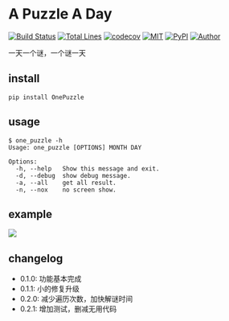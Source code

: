 # A Puzzle A Day

[![Build Status](https://img.shields.io/travis/windard/OnePuzzle)](https://travis-ci.com/github/windard/OnePuzzle)
[![Total Lines](https://img.shields.io/tokei/lines/github/windard/OnePuzzle)](https://github.com/windard/OnePuzzle)
[![codecov](https://codecov.io/gh/windard/OnePuzzle/branch/master/graph/badge.svg?token=JKFqVmzvLm)](https://codecov.io/gh/windard/OnePuzzle)
[![MIT](https://img.shields.io/github/license/windard/OnePuzzle)](https://github.com/windard/OnePuzzle/blob/master/LICENSE)
[![PyPI](https://img.shields.io/pypi/v/OnePuzzle)](https://pypi.org/project/OnePuzzle/)
[![Author](https://img.shields.io/badge/author-windard-359BE1)](https://windard.com)

一天一个谜，一个谜一天

## install

```
pip install OnePuzzle
```

## usage

```
$ one_puzzle -h
Usage: one_puzzle [OPTIONS] MONTH DAY

Options:
  -h, --help   Show this message and exit.
  -d, --debug  show debug message.
  -a, --all    get all result.
  -n, --nox    no screen show.
```

## example

![](https://windard-blog.oss-cn-beijing.aliyuncs.com/uTools_1633677947082.png)

## changelog

- 0.1.0: 功能基本完成
- 0.1.1: 小的修复升级
- 0.2.0: 减少遍历次数，加快解谜时间
- 0.2.1: 增加测试，删减无用代码

